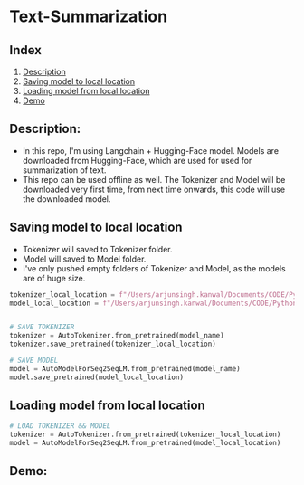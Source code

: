 # Text-Summarization

## Index
1. [Description](#Description)
2. [Saving model to local location ](#Saving-model-to-local-location )
3. [Loading model from local location](#Loading-model-from-local-location)
4. [Demo](#demo)

## Description: 
- In this repo, I'm using Langchain + Hugging-Face model. Models are downloaded from Hugging-Face, which are used for used for summarization of text.
- This repo can be used offline as well. The Tokenizer and Model will be downloaded very first time, from next time onwards, this code will use the downloaded model.

## Saving model to local location 
- Tokenizer will saved to Tokenizer folder. 
- Model will saved to Model folder. 
- I've only pushed empty folders of Tokenizer and Model, as the models are of huge size.




```python
tokenizer_local_location = f"/Users/arjunsingh.kanwal/Documents/CODE/Python/Text-Summarization/Tokenizer/{model_name}"
model_local_location = f"/Users/arjunsingh.kanwal/Documents/CODE/Python/Text-Summarization/Model/{model_name}"


# SAVE TOKENIZER
tokenizer = AutoTokenizer.from_pretrained(model_name)
tokenizer.save_pretrained(tokenizer_local_location)

# SAVE MODEL
model = AutoModelForSeq2SeqLM.from_pretrained(model_name)
model.save_pretrained(model_local_location)

```

## Loading model from local location
```python
# LOAD TOKENIZER && MODEL
tokenizer = AutoTokenizer.from_pretrained(tokenizer_local_location)
model = AutoModelForSeq2SeqLM.from_pretrained(model_local_location)
```
## Demo: 
